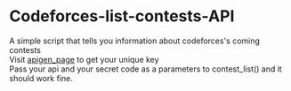 # Codeforces-list-contests-API<br>
A simple script that tells you information about codeforces's coming contests<br>
Visit [apigen_page](https://github.com/JAMmIKA1/Codeforces-list-contests-API/tree/main) to get your unique key<br>
Pass your api and your secret code as a parameters to contest_list() and it should work fine.
